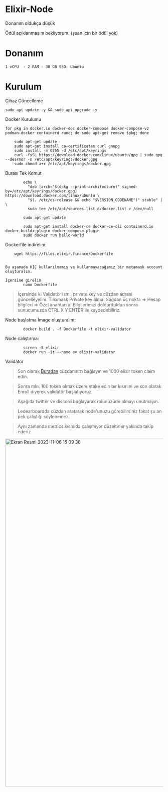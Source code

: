 # Elixir-Node

Donanım oldukça düşük

Ödül açıklanmasını bekliyorum. (şuan için bir ödül yok)

# Donanım

```
1 vCPU  - 2 RAM - 30 GB SSD, Ubuntu
```

# Kurulum

Cihaz Güncelleme

    sudo apt update -y && sudo apt upgrade -y

Docker Kurulumu

    for pkg in docker.io docker-doc docker-compose docker-compose-v2 podman-docker containerd runc; do sudo apt-get remove $pkg; done
```
    sudo apt-get update
    sudo apt-get install ca-certificates curl gnupg
    sudo install -m 0755 -d /etc/apt/keyrings
    curl -fsSL https://download.docker.com/linux/ubuntu/gpg | sudo gpg --dearmor -o /etc/apt/keyrings/docker.gpg
    sudo chmod a+r /etc/apt/keyrings/docker.gpg
```

Burası Tek Komut
```
        echo \
          "deb [arch="$(dpkg --print-architecture)" signed-by=/etc/apt/keyrings/docker.gpg] https://download.docker.com/linux/ubuntu \
          "$(. /etc/os-release && echo "$VERSION_CODENAME")" stable" | \
          sudo tee /etc/apt/sources.list.d/docker.list > /dev/null

        sudo apt-get update

        sudo apt-get install docker-ce docker-ce-cli containerd.io docker-buildx-plugin docker-compose-plugin
        sudo docker run hello-world
```

Dockerfile indirelim:

        wget https://files.elixir.finance/Dockerfile
```

Bu aşamada HİÇ kullanılmamış ve kullanmayacağımız bir metamask account oluşturalım.

İçersine girelim
        nano Dockerfile
```

> İçersinde ki Validatör ismi, private key ve cüzdan adresi güncelleyelim.
> Tilkimask Private key alma: Sağdan üç nokta => Hesap bilgileri => Özel anahtarı al
> Bilgilerimizi doldurduktan sonra sunucumuzda CTRL X Y ENTER ile kaydedebiliriz.


Node başlatma
İmage oluşturalım:

```
        docker build . -f Dockerfile -t elixir-validator
```

Node calıştırma:

```
        screen -S elixir
        docker run -it --name ev elixir-validator
```

Validator

> Son olarak [Buradan](https://dashboard.elixir.finance/) cüzdanınızı bağlayın ve 1000 elixir token claim edin.

> Sonra min. 100 token olmak uzere stake edin bır kısmını ve son olarak Enroll diyerek validatör başlatıyoruz.

> Aşağıda twitter ve discord bağlayarak rolünüzüde almayı unutmayın.

> Ledearboardda cüzdan aratarak node'unuzu görebilirsiniz fakat şu an pek çalıştığı söylenemez.

> Aynı zamanda metrics kısmıda çalışmıyor düzeltirler yakında takip ederiz.

<img width="1105" alt="Ekran Resmi 2023-11-06 15 09 36" src="https://github.com/ruesandora/Elixir/assets/101149671/e7326b21-b19c-460a-b405-8b04156b2831">
